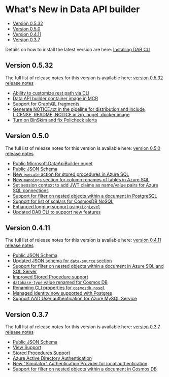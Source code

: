 # What's New in Data API builder

- [Version 0.5.32](#version-0532)
- [Version 0.5.0](#version-050)
- [Version 0.4.11](#version-0411)
- [Version 0.3.7](#version-037)

Details on how to install the latest version are here: [Installing DAB CLI](./getting-started/getting-started.md#installing-dab-cli)

## Version 0.5.32

The full list of release notes for this version is available here: [version 0.5.32 release notes](https://github.com/Azure/data-api-builder/releases/tag/v0.5.32-beta)
- [Ability to customize rest path via CLI](./whats-new-0.5.32.md#customize-rest-path-cli)
- [Data API builder container image in MCR](./whats-new-0.5.32.md#container-image-in-mcr)
- [Support for GraphQL fragments](./whats-new-0.5.32.md#grapql-fragments-support)
- [Generate NOTICE.txt in the pipeline for distribution and include LICENSE, README, NOTICE in zip, nuget, docker image](./whats-new-0.5.32.md#notice-license-readme-in-binaries-and-container-image)
- [Turn on BinSkim and fix Policheck alerts](./whats-new-0.5.32.md#turn-on-binskim-fix-policheck)

## Version 0.5.0

The full list of release notes for this version is available here: [version 0.5.0 release notes](https://github.com/Azure/data-api-builder/releases/tag/v0.5.0-beta)

- [Public Microsoft.DataApiBuilder nuget](./whats-new-0.5.0.md#public-microsoftdataapibuilder-nuget)
- [Public JSON Schema](./whats-new-0.5.0.md#public-json-schema)
- [New `execute` action for stored procedures in Azure SQL](./whats-new-0.5.0.md#new-execute-action-for-stored-procedures-in-azure-sql)
- [New `mappings` section for column renames of tables in Azure SQL](./whats-new-0.5.0.md#new-mappings-section)
- [Set session context to add JWT claims as name/value pairs for Azure SQL connections](./whats-new-0.5.0.md#support-for-session-context-in-azure-sql)
- [Support for filter on nested objects within a document in PostgreSQL](./whats-new-0.5.0.md#support-for-filter-on-nested-objects-within-a-document-in-postgresql)
- [Support for list of scalars for CosmosDB NoSQL](./whats-new-0.5.0.md#support-scalar-list-in-cosmosdb-nosql)
- [Enhanced logging support using `LogLevel`](./whats-new-0.5.0.md#enhanced-logging-support-using-loglevel)
- [Updated DAB CLI to support new features](./whats-new-0.5.0.md#updated-cli)

## Version 0.4.11

The full list of release notes for this version is available here: [version 0.4.11 release notes](https://github.com/Azure/data-api-builder/releases/tag/v0.4.11-alpha)

- [Public JSON Schema](./whats-new-0.4.11.md#public-json-schema)
- [Updated JSON schema for `data-source` section](./whats-new-0.4.11.md#updated-json-schema-for-data-source-section)
- [Support for filter on nested objects within a document in Azure SQL and SQL Server](./whats-new-0.4.11.md#support-for-filter-on-nested-objects-within-a-document-in-azure-sql-and-sql-server)
- [Improved Stored Procedure support](./whats-new-0.4.11.md#improved-stored-procedure-support)
- [`database-type` value renamed for Cosmos DB](./whats-new-0.4.11.md#database-type-value-renamed-for-cosmos-db)
- [Renaming CLI properties for `cosmosdb_nosql`](./whats-new-0.4.11.md#renaming-cli-properties-for-cosmosdb_nosql)
- [Managed Identity now supported with Postgres](./whats-new-0.4.11.md#managed-identity-now-supported-with-postgres)
- [Support AAD User authentication for Azure MySQL Service](./whats-new-0.4.11.md#support-aad-user-authentication-for-azure-mysql-service)

## Version 0.3.7

The full list of release notes for this version is available here: [version 0.3.7 release notes](https://github.com/Azure/data-api-builder/releases/tag/v0.3.7-alpha)

- [Public JSON Schema](./whats-new-0.3.7.md#public-json-schema)
- [View Support](./whats-new-0.3.7.md#view-support)
- [Stored Procedures Support](./whats-new-0.3.7.md#stored-procedures-support)
- [Azure Active Directory Authentication](./whats-new-0.3.7.md#azure-active-directory-authentication)
- [New "Simulator" Authentication Provider for local authentication](./whats-new-0.3.7.md#new-simulator-authentication-provider-for-local-authentication)
- [Support for filter on nested objects within a document in Cosmos DB](./whats-new-0.3.7.md#support-for-filter-on-nested-objects-within-a-document-in-cosmos-db)
